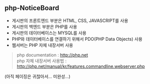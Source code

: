 ## php-NoticeBoard

* 게시판의 프론트엔드 부분은 HTML, CSS, JAVASCRIPT를 사용 <br/>
* 게시판의 백엔드 부분은 PHP를 사용 <br/>
* 게시판의 데이터베이스는 MYSQL를 사용 <br/>
* PHP와 데이터베이스를 연결하기 위해서 PDO(PHP Data Objects) 사용 <br/>
* 웹서버는 PHP 자체 내장서버 사용 <br/>

> php documentation : http://php.net <br/>
> php 자체 내장서버 사용법 : http://php.net/manual/kr/features.commandline.webserver.php


(아직 페이징은 귀찮아서... 미완성...)
